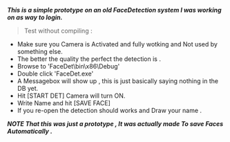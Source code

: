 ***This is a simple prototype on an old FaceDetection system I was working on as way to login.***

> Test without compiling :
- Make sure you Camera is Activated and fully wotking and Not used by something else.
- The better the quality the perfect the detection is .
- Browse to 'FaceDet\bin\x86\Debug\'
- Double click 'FaceDet.exe'
- A Messagebox will show up , this is just basically saying nothing in the DB yet.
- Hit [START DET] Camera will turn ON.
- Write Name and hit [SAVE FACE]
- If you re-open the detection should works and Draw your name .

***NOTE That this was just a prototype , It was actually made To save Faces Automatically .***

